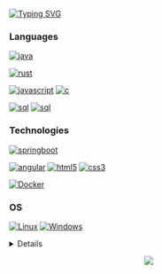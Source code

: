 [![Typing SVG](https://readme-typing-svg.herokuapp.com?font=Fira+Code&pause=1000&center=true&multiline=true&width=435&lines=Cheikh+Mounirou+Coly+Diouf;Full-Stack+Develloper)](https://git.io/typing-svg)
### Languages
[![java](https://img.shields.io/badge/java-black?style=for-the-badge&logo=openjdk)](https://github.com/Cheikh-Nakamoto)

[![rust](rust)](https://github.com/Cheikh-Nakamoto)

[![javascript](https://img.shields.io/badge/javascript-black?style=for-the-badge&logo=javascript)](https://github.com/Cheikh-Nakamoto)
[![c](https://img.shields.io/badge/c_language-black?style=for-the-badge&logo=c)](https://github.com/Cheikh-Nakamoto)

[![sql](https://img.shields.io/badge/sql-black?style=for-the-badge&logo=mysql)](https://github.com/Cheikh-Nakamoto)
[![sql](https://img.shields.io/badge/go-black?style=for-the-badge&logo=go)](https://github.com/Cheikh-Nakamoto)

### Technologies
[![springboot](https://img.shields.io/badge/springboot-black?style=for-the-badge&logo=spring)](https://github.com/Cheikh-Nakamoto)

[![angular](https://img.shields.io/badge/angular-black?style=for-the-badge&logo=angular)](https://github.com/Cheikh-Nakamoto)
[![html5](https://img.shields.io/badge/html5-black?style=for-the-badge&logo=html5)](https://github.com/Cheikh-Nakamoto)
[![css3](https://img.shields.io/badge/css3-black?style=for-the-badge&logo=css3)](https://github.com/Cheikh-Nakamoto)

[![Docker](https://img.shields.io/badge/docker-black?style=for-the-badge&logo=docker)](https://github.com/Cheikh-Nakamoto)

### OS
[![Linux](https://img.shields.io/badge/linux-black?style=for-the-badge&logo=Linux)](https://github.com/Cheikh-Nakamoto)
[![Windows](https://img.shields.io/badge/Windows-black?style=for-the-badge&logo=Windows)](https://github.com/Cheikh-Nakamoto)
<!--[![Cheikh Mounirou Coly's github activity graph](https://github-readme-activity-graph.vercel.app/graph?username=Cheikh-Nakamoto&bg_color=0d1117&color=708090&line=139ae1&point=ffffff&area=true&hide_border=true)](https://github.com/Cheikh-Nakamoto/)-->

<details>
<p align="center">
  <a href="https://github.com/Cheikh-Nakamoto">
    <img src="http://github-profile-summary-cards.vercel.app/api/cards/profile-details?username=Cheikh-Nakamoto&hide_border=true&theme=transparent" />
  </a>
  <a href="https://github.com/Cheikh-Nakamoto">
    <img src="https://github-readme-activity-graph.vercel.app/graph?username=Cheikh-Nakamoto&bg_color=0d1117&color=708090&line=139ae1&point=ffffff&area=true&hide_border=true&card_width=338&theme=transparent" />
  </a>
  <a href="https://github.com/Cheikh-Nakamoto">
    <img src="https://github-readme-streak-stats.herokuapp.com/?user=Cheikh-Nakamoto&hide_border=true&card_width=338&theme=transparent" />
  </a>
  <a href="https://github.com/Cheikh-Nakamoto">
    <img src="http://github-profile-summary-cards.vercel.app/api/cards/stats?username=Cheikh-Nakamoto&card_width=338&theme=transparent" />
  </a>
  <a href="https://github.com/Cheikh-Nakamoto">
    <img src="https://github-readme-stats.vercel.app/api/top-langs/?username=Cheikh-Nakamoto&hide_border=true&card_width=338&theme=transparent" />
  </a>
</p>
</details>

<p align="center">
  <a href="https://github.com/Cheikh-Nakamoto">
    <img src="https://komarev.com/ghpvc/?username=Cheikh-Nakamoto&color=blue&style=flat)" />
  </a>
</p>
